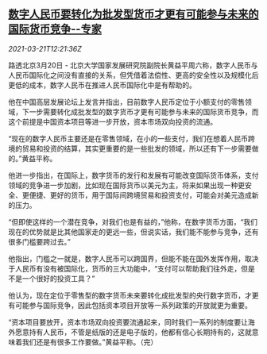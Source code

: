 <!--1616329862000-->
[数字人民币要转化为批发型货币才更有可能参与未来的国际货币竞争--专家](https://cn.reuters.com/article/china-digital-yuan-0320-idCNKBS2BD0FT)
------

<div><i>2021-03-21T12:21:36Z</i></div><p>路透北京3月20日 - 北京大学国家发展研究院副院长黄益平周六称，数字人民币与人民币国际化之间没有直接的关系，但凭借着法偿性、更高的安全性以及规模化后更低的成本，数字人民币在推进人民币国际化中是有帮助的。</p><p>他在中国高层发展论坛上发言并指出，目前数字人民币定位于小额支付的零售领域，下一步需要转化成批发型的数字货币才更有可能参与未来的国际货币竞争，而这个前提是中国资本项目等进一步开放，资本市场双向投资的流通。</p><p>“现在的数字人民币主要还是在零售领域，在小的一些支付，我们在想着人民币跨境的贸易和投资的结算，其实更重要的是一些批发的领域，所以还有下一步需要做的。”黄益平称。</p><p>他进一步指出，在国际上，数字货币的发行和发展有可能改变国际货币体系，支付领域的竞争进一步加剧，比如现在国际货币以美元为主，将来如果出现一种更安全、更便捷、更好的货币，用于国际间跨境贸易和投资支付，可能会对美元造成新的压力。</p><p>“但即使这样的一个潜在竞争，对我们也是有益的，”他称，在数字货币方面，“我们现在的优势就是比其他国家走的更远一些，但说实话，我们能不能参与竞争，还有很多门槛要跨过去。”</p><p>他指出，门槛之一就是，数字人民币可以跨国界，但能不能在国外发挥作用，取决于人民币有没有被国际化，货币的三大功能中，“支付可以帮助我们往外走，但是不是一个很好的投资工具？”</p><p>他认为，现在定位于零售型的数字货币未来要转化成批发型的央行数字货币，才更有可能参与国际竞争，因此包括资本项目开放等一系列政策的开放就更为重要。</p><p>“资本项目要放开，资本市场双向投资要流通起来，同时我们一系列的制度要让海外愿意持有人民币，不管是纸版的还是电子版的，他都有信心长期持有的，这就意味着我们还是有很多工作要做。”黄益平称。（完）</p>
